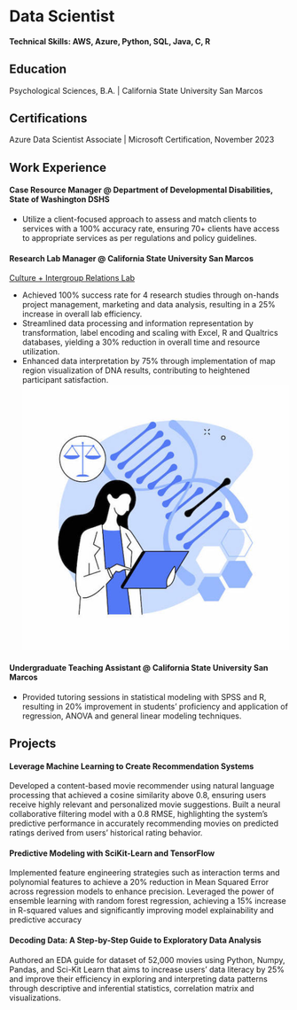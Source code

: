 # Data Scientist

#### Technical Skills: AWS, Azure, Python, SQL, Java, C, R

## Education
Psychological Sciences, B.A. | California State University San Marcos

## Certifications
Azure Data Scientist Associate | Microsoft Certification, November 2023

## Work Experience
#### Case Resource Manager @ Department of Developmental Disabilities, State of Washington DSHS
- Utilize a client-focused approach to assess and match clients to services with a 100% accuracy rate, ensuring 70+ clients have access to appropriate services as per regulations and policy guidelines.

#### Research Lab Manager @ California State University San Marcos
[Culture + Intergroup Relations Lab](https://www.kimellab.com/)
- Achieved 100% success rate for 4 research studies through on-hands project management, marketing and data analysis, resulting in a 25% increase in overall lab efficiency. 
- Streamlined data processing and information representation by transformation, label encoding and scaling with Excel, R and Qualtrics databases, yielding a 30% reduction in overall time and resource utilization.
- Enhanced data interpretation by 75% through implementation of map region visualization of DNA results, contributing to heightened participant satisfaction.
![Model](https://github.com/viridiana-sanchez/viridiana-sanchez.github.io/blob/main/assets/img/lab1.jpg)

#### Undergraduate Teaching Assistant @ California State University San Marcos
- Provided tutoring sessions in statistical modeling with SPSS and R, resulting in 20% improvement in students’ proficiency and application of regression, ANOVA and general linear modeling techniques.

## Projects
#### Leverage Machine Learning to Create Recommendation Systems
Developed a content-based movie recommender using natural language processing that achieved a cosine similarity above 0.8, ensuring users receive highly relevant and personalized movie suggestions.
Built a neural collaborative filtering model with a 0.8 RMSE, highlighting the system’s predictive performance in accurately recommending movies on predicted ratings derived from users’ historical rating behavior.

#### Predictive Modeling with SciKit-Learn and TensorFlow
Implemented feature engineering strategies such as interaction terms and polynomial features to achieve a 20% reduction in Mean Squared Error across regression models to enhance precision. Leveraged the power of ensemble learning with random forest regression, achieving a 15% increase in R-squared values and significantly improving model explainability and predictive accuracy

#### Decoding Data: A Step-by-Step Guide to Exploratory Data Analysis
Authored an EDA guide for dataset of 52,000 movies using Python, Numpy, Pandas, and Sci-Kit Learn that aims to increase users’ data literacy by 25% and improve their efficiency in exploring and interpreting data patterns through descriptive and inferential statistics, correlation matrix and visualizations.

